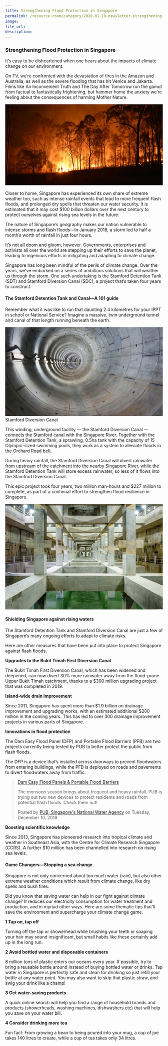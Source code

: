 ```yaml
---  
title: Strengthening Flood Protection in Singapore  
permalink: /resource-room/category/2020-01-18-newsletter-strengthening-flood-protection-in-singapore/    
image:  
file_url:  
description:  
---  
```


### Strengthening Flood Protection in Singapore  

It’s easy to be disheartened when one hears about the impacts of climate change on our environment.  

On TV, we’re confronted with the devastation of fires in the Amazon and Australia, as well as the severe flooding that has hit Venice and Jakarta. Films like An Inconvenient Truth and The Day After Tomorrow run the gamut from factual to fantastically frightening, but hammer home the anxiety we’re feeling about the consequences of harming Mother Nature.  

![](/news/news-images/newsletter-flood-protection-image-1.jpg)  

Closer to home, Singapore has experienced its own share of extreme weather too, such as  intense rainfall events that lead to more frequent flash floods, and prolonged dry spells that threaten our water security. It is estimated that it may cost $100 billion dollars over the next century to protect ourselves against rising sea levels in the future.  

The nature of Singapore’s geography makes our nation vulnerable to intense storms and flash floods—In January 2018, a storm led to half a month’s worth of rainfall in just four hours.  

It’s not all doom and gloom, however. Governments, enterprises and activists all over the world are stepping up their efforts to save the planet, leading to ingenious efforts in mitigating and adapting to climate change.  

Singapore has long been mindful of the perils of climate change. Over the years, we’ve embarked on a series of ambitious solutions that will weather us through the storm. One such undertaking is the Stamford Detention Tank (SDT) and Stamford Diversion Canal (SDC), a project that’s taken four years to construct.  

#### The Stamford Detention Tank and Canal—A 101 guide  

Remember what it was like to run that daunting 2.4 kilometres for your IPPT in school or National Service? Imagine a massive, twin underground tunnel and canal of that length running beneath the earth.  

![](/news/news-images/newsletter-flood-protection-image-2.jpg)  
Stamford Diversion Canal  

This winding, underground facility — the Stamford Diversion Canal — connects the Stamford canal with the Singapore River. Together with the Stamford Detention Tank, a sprawling, 0.5ha tank with the capacity of 15 Olympic-sized swimming pools, they work as a system to alleviate floods in the Orchard Road belt.  

During heavy rainfall, the Stamford Diversion Canal will divert rainwater from upstream of the catchment into the nearby Singapore River, while the Stamford Detention Tank will store excess rainwater, so less of it flows into the Stamford Diversion Canal.  

This epic project took four years, two million man-hours and $227 million to complete, as part of a continual effort to strengthen flood resilience in Singapore.  

![](/news/news-images/newsletter-flood-protection-image-3.jpg)  

#### Shielding Singapore against rising waters  

The Stamford Detention Tank and Stamford Diversion Canal are just a few of Singapore’s many ongoing efforts to adapt to climate risks.  

Here are other measures that have been put into place to protect Singapore against flash floods.  

**Upgrades to the Bukit Timah First Diversion Canal**  

The Bukit Timah First Diversion Canal, which has been widened and deepened, can now divert 30% more rainwater away from the flood-prone Upper Bukit Timah catchment, thanks to a $300 million upgrading project that was completed in 2019.  

**Island-wide drain improvement**  

Since 2011, Singapore has spent more than $1.9 billion on drainage improvement and upgrading works, with an estimated additional $200 million in the coming years. This has led to over 300 drainage improvement projects in various parts of Singapore.  

**Innovations in flood protection**  

The Dam Easy Flood Panel (DFP) and Portable Flood Barriers (PFB) are two projects currently being tested by PUB to better protect the public from flash floods.  

The DFP is a device that’s installed across doorways to prevent floodwaters from entering buildings, while the PFB is deployed on roads and pavements to divert floodwaters away from traffic.  

<div id="fb-root"></div>
<script async defer crossorigin="anonymous" src="https://connect.facebook.net/en_US/sdk.js#xfbml=1&version=v9.0" nonce="viNjdcHm"></script>  

<div class="fb-video" data-href="https://www.facebook.com/watch/?ref=external&amp;v=445473769705161" data-width="560" data-show-text="false"><blockquote cite="https://developers.facebook.com/PUBsg/videos/445473769705161/" class="fb-xfbml-parse-ignore"><a href="https://developers.facebook.com/PUBsg/videos/445473769705161/">Dam Easy Flood Panels &amp; Portable Flood Barriers</a><p>The monsoon season brings about frequent and heavy rainfall. PUB is trying out two new devices to protect residents and roads from potential flash floods. Check them out!</p>Posted by <a href="https://www.facebook.com/PUBsg/">PUB, Singapore&#039;s National Water Agency</a> on Tuesday, December 10, 2019</blockquote></div>  

**Boosting scientific knowledge**  

Since 2013, Singapore has pioneered research into tropical climate and weather in Southeast Asia, with the Centre for Climate Research Singapore (CCRS). A further $10 million has been channelled into research on rising sea levels.  

#### Game Changers—Stopping a sea change  

Singapore is not only concerned about too much water (rain), but also other extreme weather conditions which result from climate change, like dry spells and bush fires.  

Did you know that saving water can help in our fight against climate change? It reduces our electricity consumption for water treatment and production, and in myriad other ways.  Here are some thematic tips that’ll save the environment and supercharge your climate change game.  

**1 Tap on, tap off**  

Turning off the tap or showerhead while brushing your teeth or soaping your hair may sound insignificant, but small habits like these certainly add up in the long run.  

**2 Avoid bottled water and disposable containers**  

8 million tons of plastic enters our oceans every year. If possible, try to bring a reusable bottle around instead of buying bottled water or drinks. Tap water in Singapore is perfectly safe and clean for drinking so just refill your bottle at any water point. You may also want to skip that plastic straw, and swig your drink like a champ!  

**3 Get water-saving products**  

A quick online search will help you find a range of household brands and products (showerheads, washing machines, dishwashers etc) that will help you save on your water bill.  

**4 Consider drinking more tea**  

Fun fact: From growing a bean to being poured into your mug, a cup of joe takes 140 litres to create, while a cup of tea takes only 34 litres.  

